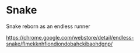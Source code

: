 # Snake
Snake reborn as an endless runner

https://chrome.google.com/webstore/detail/endless-snake/flmekknhfiondiondobahckibaohdgnp/
